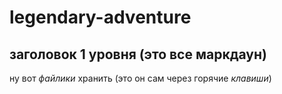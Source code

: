 # legendary-adventure
## заголовок 1 уровня (это все маркдаун)
ну вот _файлики_ хранить (это он сам через горячие _клавиши_)
